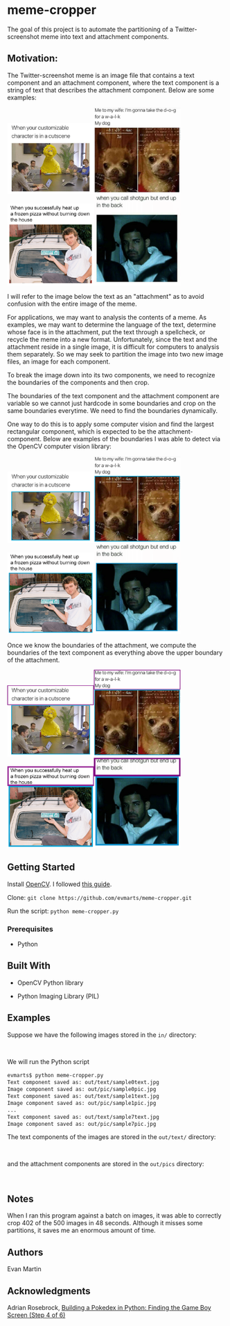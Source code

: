 # meme-cropper 

The goal of this project is to automate the partitioning of a Twitter-screenshot meme into text and attachment components. 

## Motivation: 
The Twitter-screenshot meme is an image file that contains a text component and an attachment component, where the text component is a string of text that describes the attachment component. Below are some examples:

<img src="./figures/sample/meme2.jpg" width="200px" alt=""><img src="./figures/sample/meme5.jpg" width="200px" alt=""><img src="./figures/sample/meme6.jpg" width="200px" alt=""><img src="./figures/sample/meme9.jpg" width="200px" alt="">

I will refer to the image below the text as an "attachment" as to avoid confusion with the entire image of the meme. 

For applications, we may want to analysis the contents of a meme. As examples, we may want to determine the language of the text, determine whose face is in the attachment, put the text through a spellcheck, or recycle the meme into a new format. Unfortunately, since the text and the attachment reside in a single image, it is difficult for computers to analysis them separately. So we may seek to partition the image into two new image files, an image for each component. 

To break the image down into its two components, we need to recognize the boundaries of the components and then crop.

The boundaries of the text component and the attachment component are variable so we cannot just hardcode in some boundaries and crop on the same boundaries everytime. We need to find the boundaries dynamically. 

One way to do this is to apply some computer vision and find the largest rectangular component, which is expected to be the attachment-component. Below are examples of the boundaries I was able to detect via the OpenCV computer vision library:

<img src="./figures/sample/meme2_contour.jpg" width="200px" alt=""><img src="./figures/sample/meme5_contour.jpg" width="200px" alt=""><img src="./figures/sample/meme6_contour.jpg" width="200px" alt=""><img src="./figures/sample/meme9_contour.jpg" width="200px" alt="">

Once we know the boundaries of the attachment, we compute the boundaries of the text component as everything above the upper boundary of the attachment. 

<img src="./figures/sample/meme2_contours.jpg" width="200px" alt=""><img src="./figures/sample/meme5_contours.jpg" width="200px" alt=""><img src="./figures/sample/meme6_contours.jpg" width="200px" alt=""><img src="./figures/sample/meme9_contours.jpg" width="200px" alt="">

## Getting Started

Install [OpenCV](https://opencv.org/). I followed [this guide](https://www.pyimagesearch.com/2016/12/19/install-opencv-3-on-macos-with-homebrew-the-easy-way/). 

Clone:
```git clone https://github.com/evmarts/meme-cropper.git```

Run the script:
```python meme-cropper.py```

### Prerequisites

- Python

## Built With

* OpenCV Python library

* Python Imaging Library (PIL)

## Examples

Suppose we have the following images stored in the ```in/``` directory:

<img src="./figures/sample/sample0.jpg" width="100px" alt=""><img src="./figures/sample/sample1.jpg" width="100px" alt=""><img src="./figures/sample/sample2.jpg" width="100px" alt=""><img src="./figures/sample/sample3.jpg" width="100px" alt=""><img src="./figures/sample/sample4.jpg" width="100px" alt=""><img src="./figures/sample/sample5.jpg" width="100px" alt=""><img src="./figures/sample/sample6.jpg" width="100px" alt=""><img src="./figures/sample/sample7.jpg" width="100px" alt="">

We will run the Python script

~~~
evmarts$ python meme-cropper.py
Text component saved as: out/text/sample0text.jpg
Image component saved as: out/pic/sample0pic.jpg
Text component saved as: out/text/sample1text.jpg
Image component saved as: out/pic/sample1pic.jpg
...
Text component saved as: out/text/sample7text.jpg
Image component saved as: out/pic/sample7pic.jpg
~~~

The text components of the images are stored in the ```out/text/``` directory: 

<img src="./figures/texts/sample0text.jpg" width="100px" alt=""><img src="./figures/texts/sample1text.jpg" width="100px" alt=""><img src="./figures/texts/sample2text.jpg" width="100px" alt=""><img src="./figures/texts/sample3text.jpg" width="100px" alt=""><img src="./figures/texts/sample4text.jpg" width="100px" alt=""><img src="./figures/texts/sample5text.jpg" width="100px" alt=""><img src="./figures/texts/sample6text.jpg" width="100px" alt=""><img src="./figures/texts/sample7text.jpg" width="100px" alt="">

and the attachment components are stored in the ```out/pics``` directory:

<img src="./figures/pics/sample0pic.jpg" width="100px" alt=""><img src="./figures/pics/sample1pic.jpg" width="100px" alt=""><img src="./figures/pics/sample2pic.jpg" width="100px" alt=""><img src="./figures/pics/sample3pic.jpg" width="100px" alt=""><img src="./figures/pics/sample4pic.jpg" width="100px" alt=""><img src="./figures/pics/sample5pic.jpg" width="100px" alt=""><img src="./figures/pics/sample6pic.jpg" width="100px" alt=""><img src="./figures/pics/sample7pic.jpg" width="100px" alt="">

## Notes

When I ran this program against a batch on images, it was able to correctly crop 402  of the 500 images in 48 seconds. Although it misses some partitions, it saves me an enormous amount of time. 

## Authors

Evan Martin

## Acknowledgments

Adrian Rosebrock, [Building a Pokedex in Python: Finding the Game Boy Screen (Step 4 of 6)](https://www.pyimagesearch.com/2014/04/21/building-pokedex-python-finding-game-boy-screen-step-4-6/)

